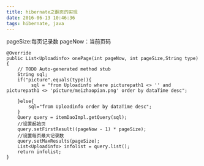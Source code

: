 ```yaml
---
title: hibernate之翻页的实现
date: 2016-06-13 10:46:36
tags: hibernate, java
---
```

pageSize:每页记录数
pageNow：当前页码

    @Override
    public List<Uploadinfo> onePage(int pageNow, int pageSize,String type) {
    	// TODO Auto-generated method stub
    	String sql;
    	if("picture".equals(type)){
    		 sql = "from Uploadinfo where picturepath1 <> '' and picturepath1 <> 'picture/meizhaopian.png' order by dataTime desc";
    		 
    	}else{
    		sql="from Uploadinfo order by dataTime desc";
    	}
    	Query query = itemDaoImpl.getQuery(sql);
    	//设置起始页
    	query.setFirstResult((pageNow - 1) * pageSize);
    	//设置每页最大记录数
    	query.setMaxResults(pageSize);
    	List<Uploadinfo> infolist = query.list();
    	return infolist;
    }